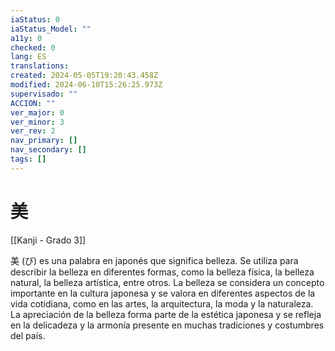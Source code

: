 ```yaml
---
iaStatus: 0
iaStatus_Model: ""
a11y: 0
checked: 0
lang: ES
translations: 
created: 2024-05-05T19:20:43.458Z
modified: 2024-06-10T15:26:25.973Z
supervisado: ""
ACCION: ""
ver_major: 0
ver_minor: 3
ver_rev: 2
nav_primary: []
nav_secondary: []
tags: []
---
```

# 美

[[Kanji - Grado 3]]

美 (び) es una palabra en japonés que significa belleza. Se utiliza para describir la belleza en diferentes formas, como la belleza física, la belleza natural, la belleza artística, entre otros. La belleza se considera un concepto importante en la cultura japonesa y se valora en diferentes aspectos de la vida cotidiana, como en las artes, la arquitectura, la moda y la naturaleza. La apreciación de la belleza forma parte de la estética japonesa y se refleja en la delicadeza y la armonía presente en muchas tradiciones y costumbres del país.

